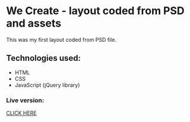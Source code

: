 # We Create - layout coded from PSD and assets
This was my first layout coded from PSD file.

## Technologies used:
* HTML
* CSS
* JavaScript (jQuery library)

### Live version:
[CLICK HERE](https://susanel.github.io/we-create-layout-01/)
